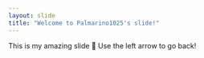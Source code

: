 ```yaml
---
layout: slide
title: "Welcome to Palmarino1025's slide!"
---
```

This is my amazing slide :tada:
Use the left arrow to go back!
